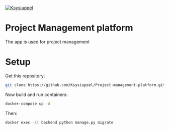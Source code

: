 [![Ksysiupeel](https://badgen.net/badge/Developer/Ksysiupeel/blue?icon=github)](https://github.com/ksysiupeel/)

# Project Management platform

The app is used for project management

# Setup

Get this repository:

```bash
git clone https://github.com/Ksysiupeel/Project-management-platform.git
```

Now build and run containers:

```bash
docker-compose up -d
```

Then:

```bash
docker exec -it backend python manage.py migrate
```
